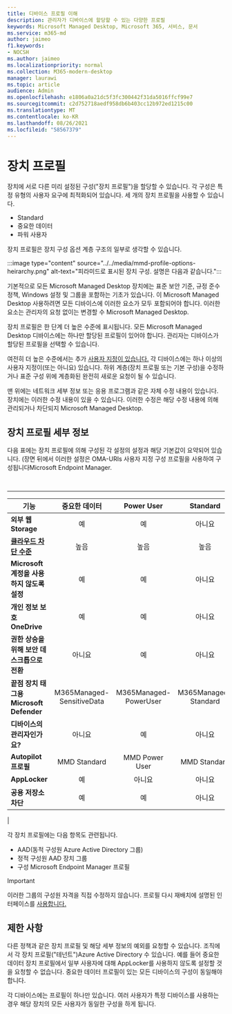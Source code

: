 ```yaml
---
title: 디바이스 프로필 이해
description: 관리자가 디바이스에 할당할 수 있는 다양한 프로필
keywords: Microsoft Managed Desktop, Microsoft 365, 서비스, 문서
ms.service: m365-md
author: jaimeo
f1.keywords:
- NOCSH
ms.author: jaimeo
ms.localizationpriority: normal
ms.collection: M365-modern-desktop
manager: laurawi
ms.topic: article
audience: Admin
ms.openlocfilehash: e1806a0a21dc5f3fc300442f31da5016ffcf99e7
ms.sourcegitcommit: c2d752718aedf958db6b403cc12b972ed1215c00
ms.translationtype: MT
ms.contentlocale: ko-KR
ms.lasthandoff: 08/26/2021
ms.locfileid: "58567379"
---
```

# <a name="device-profiles"></a>장치 프로필

장치에 서로 다른 미리 설정된 구성("장치 프로필")을 할당할 수 있습니다. 각 구성은 특정 유형의 사용자 요구에 최적화되어 있습니다. 세 개의 장치 프로필을 사용할 수 있습니다.

- Standard
- 중요한 데이터
- 파워 사용자

장치 프로필은 장치 구성 옵션 계층 구조의 일부로 생각할 수 있습니다.

:::image type="content" source="../../media/mmd-profile-options-heirarchy.png" alt-text="피라미드로 표시된 장치 구성. 설명은 다음과 같습니다.":::

기본적으로 모든 Microsoft Managed Desktop 장치에는 표준 보안 기준, 규정 준수 정책, Windows 설정 및 그룹을 포함하는 기초가 있습니다. 이 Microsoft Managed Desktop 사용하려면 모든 디바이스에 이러한 요소가 모두 포함되어야 합니다. 이러한 요소는 관리자의 요청 없이는 변경할 수 Microsoft Managed Desktop.

장치 프로필은 한 단계 더 높은 수준에 표시됩니다. 모든 Microsoft Managed Desktop 디바이스에는 하나만 할당된 프로필이 있어야 합니다. 관리자는 디바이스가 할당된 프로필을 선택할 수 있습니다.

여전히 더 높은 수준에서는 추가 [사용자 지정이 있습니다.](customizing.md) 각 디바이스에는 하나 이상의 사용자 지정이(또는 아니요) 있습니다. 하위 계층(장치 프로필 또는 기본 구성)을 수정하거나 표준 구성 위에 계층화된 완전히 새로운 요청이 될 수 있습니다.

맨 위에는 네트워크 세부 정보 또는 응용 프로그램과 같은 자체 수정 내용이 있습니다. 장치에는 이러한 수정 내용이 있을 수 있습니다. 이러한 수정은 해당 수정 내용에 의해 관리되거나 차단되지 Microsoft Managed Desktop.


## <a name="device-profile-details"></a>장치 프로필 세부 정보

다음 표에는 장치 프로필에 의해 구성된 각 설정의 설정과 해당 기본값이 요약되어 있습니다. (장면 뒤에서 이러한 설정은 OMA-URIs 사용자 지정 구성 프로필을 사용하여 구성됩니다Microsoft Endpoint Manager.

<br>

****

|기능|중요한 데이터|Power User|Standard|
|---|:---:|:---:|:---:|
|**외부 웹 Storage**|예|예|아니요|
|**[클라우드 차단 수준](/graph/api/resources/intune-deviceconfig-defendercloudblockleveltype)**|높음|높음|높음|
|**Microsoft 계정을 사용하지 않도록 설정**|예|예|아니요|
|**개인 정보 보호 OneDrive**|예|예|아니요|
|**권한 상승을 위해 보안 데스크톱으로 전환**|아니요|예|아니요|
|**끝점 장치 태그용 Microsoft Defender**|M365Managed-SensitiveData|M365Managed-PowerUser|M365Managed-Standard|
|**디바이스의 관리자인가요?**|아니요|예|아니요|
|**Autopilot 프로필**|MMD Standard|MMD Power User|MMD Standard|
|**AppLocker**|예|아니요|아니요|
|**공용 저장소 차단**|예|예|아니요|
|

각 장치 프로필에는 다음 항목도 관련됩니다.

- AAD(동적 구성원 Azure Active Directory 그룹)
- 정적 구성원 AAD 장치 그룹
- 구성 Microsoft Endpoint Manager 프로필

> [!IMPORTANT]
> 이러한 그룹의 구성원 자격을 직접 수정하지 않습니다. 프로필 다시 재배치에 설명된 인터페이스를 [사용합니다.](../working-with-managed-desktop/change-device-profile.md)

## <a name="limitations"></a>제한 사항

다른 정책과 같은 장치 프로필 및 해당 세부 정보의 예외를 요청할 수 있습니다. 조직에서 각 장치 프로필("테넌트")Azure Active Directory 수 있습니다. 예를 들어 중요한 데이터 장치 프로필에서 일부 사용자에 대해 AppLocker를 사용하지 않도록 설정할 것을 요청할 수 없습니다. 중요한 데이터 프로필이 있는 모든 디바이스의 구성이 동일해야 합니다.

각 디바이스에는 프로필이 하나만 있습니다. 여러 사용자가 특정 디바이스를 사용하는 경우 해당 장치의 모든 사용자가 동일한 구성을 하게 됩니다.
